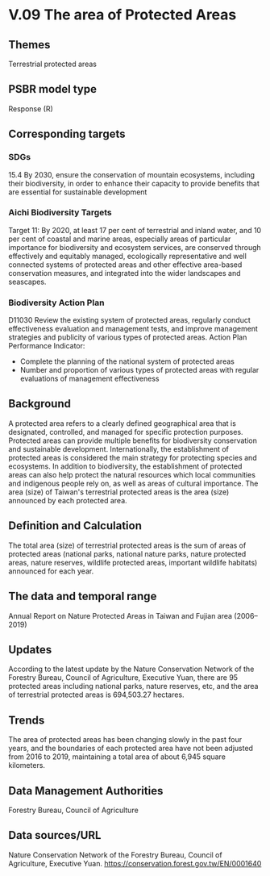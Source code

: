 # V.09 The area of Protected Areas

<script type="text/javascript" src="http://cdn.mathjax.org/mathjax/latest/MathJax.js?config=TeX-AMS-MML_HTMLorMML"></script>

## Themes
Terrestrial protected areas
## PSBR model type
Response (R)
## Corresponding targets
### SDGs
15.4 By 2030, ensure the conservation of mountain ecosystems, including their biodiversity, in order to enhance their capacity to provide benefits that are essential for sustainable development
### Aichi Biodiversity Targets
Target 11: By 2020, at least 17 per cent of terrestrial and inland water, and 10 per cent of coastal and marine areas, especially areas of particular importance for biodiversity and ecosystem services, are conserved through effectively and equitably managed, ecologically representative and well connected systems of protected areas and other effective area-based conservation measures, and integrated into the wider landscapes and seascapes.
### Biodiversity Action Plan
D11030 Review the existing system of protected areas, regularly conduct effectiveness evaluation and management tests, and improve management strategies and publicity of various types of protected areas. Action Plan Performance Indicator:
* Complete the planning of the national system of protected areas
* Number and proportion of various types of protected areas with regular evaluations of management effectiveness
## Background
A protected area refers to a clearly defined geographical area that is designated, controlled, and managed for specific protection purposes. Protected areas can provide multiple benefits for biodiversity conservation and sustainable development. Internationally, the establishment of protected areas is considered the main strategy for protecting species and ecosystems. In addition to biodiversity, the establishment of protected areas can also help protect the natural resources which local communities and indigenous people rely on, as well as areas of cultural importance. The area (size) of Taiwan's terrestrial protected areas is the area (size) announced by each protected area.
## Definition and Calculation
The total area (size) of terrestrial protected areas is the sum of areas of protected areas (national parks, national nature parks, nature protected areas, nature reserves, wildlife protected areas, important wildlife habitats) announced for each year.
## The data and temporal range
Annual Report on Nature Protected Areas in Taiwan and Fujian area (2006–2019)
## Updates
According to the latest update by the Nature Conservation Network of the Forestry Bureau, Council of Agriculture, Executive Yuan, there are 95 protected areas including national parks, nature reserves, etc, and the area of terrestrial protected areas is 694,503.27 hectares.
## Trends
The area of protected areas has been changing slowly in the past four years, and the boundaries of each protected area have not been adjusted from 2016 to 2019, maintaining a total area of about 6,945 square kilometers.
## Data Management Authorities
Forestry Bureau, Council of Agriculture
## Data sources/URL
Nature Conservation Network of the Forestry Bureau, Council of Agriculture, Executive Yuan. https://conservation.forest.gov.tw/EN/0001640